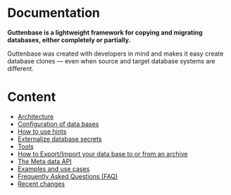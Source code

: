 # Documentation

**Guttenbase is a lightweight framework for copying and migrating databases, either completely or partially.**

Guttenbase was created with developers in mind and makes it easy create database clones — even when source and target database systems are different.

# Content

* [Architecture](architecture.md)
* [Configuration of data bases](configuration.md)
* [How to use hints](hints.md)
* [Externalize database secrets](secrets.md)
* [Tools](tools.md)
* [How to Export/Import your data base to or from an archive](export.md)
* [The Meta data API](meta.md)
* [Examples and use cases](examples.md)
* [Frequently Asked Questions (FAQ)](faq.md)
* [Recent changes](changelog.md)